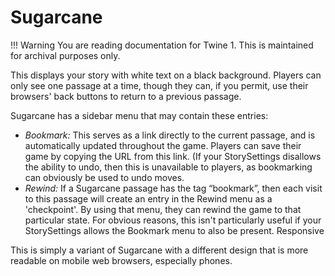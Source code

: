 # Sugarcane

!!! Warning
    You are reading documentation for Twine 1. This is maintained for archival purposes only.

This displays your story with white text on a black background. Players can only see one passage at a time, though they can, if you permit, use their browsers' back buttons to return to a previous passage.

Sugarcane has a sidebar menu that may contain these entries:

- *Bookmark:* This serves as a link directly to the current passage, and is automatically updated throughout the game. Players can save their game by copying the URL from this link. (If your StorySettings disallows the ability to undo, then this is unavailable to players, as bookmarking can obviously be used to undo moves.
- *Rewind:* If a Sugarcane passage has the tag “bookmark”, then each visit to this passage will create an entry in the Rewind menu as a 'checkpoint'. By using that menu, they can rewind the game to that particular state. For obvious reasons, this isn't particularly useful if your StorySettings allows the Bookmark menu to also be present.
Responsive

This is simply a variant of Sugarcane with a different design that is more readable on mobile web browsers, especially phones.
